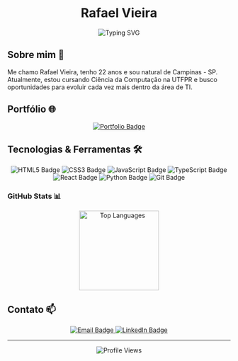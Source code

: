<h1 align="center">Rafael Vieira</h1>

<div align="center">
  <img src="https://readme-typing-svg.herokuapp.com?font=Fira+Code&pause=1000&color=2D9EF7&center=true&vCenter=true&width=435&lines=Desenvolvedor+de+Software;" alt="Typing SVG" />
</div>

## Sobre mim 🚀

Me chamo Rafael Vieira, tenho 22 anos e sou natural de Campinas - SP. Atualmente, estou cursando Ciência da Computação na UTFPR e busco oportunidades para evoluir cada vez mais dentro da área de TI.

## Portfólio 🌐

<div align="center">
  <a href="https://rafaelvieiradev.netlify.app">
    <img src="https://img.shields.io/badge/Portfólio-2D9EF7?style=for-the-badge&logo=netlify&logoColor=white" alt="Portfolio Badge"/>
  </a>
</div>

## Tecnologias & Ferramentas 🛠️

<div align="center">
  <img src="https://img.shields.io/badge/HTML5-E34F26?style=for-the-badge&logo=html5&logoColor=white" alt="HTML5 Badge"/>
  <img src="https://img.shields.io/badge/CSS3-1572B6?style=for-the-badge&logo=css3&logoColor=white" alt="CSS3 Badge"/>
  <img src="https://img.shields.io/badge/JavaScript-F7DF1E?style=for-the-badge&logo=javascript&logoColor=black" alt="JavaScript Badge"/>
  <img src="https://img.shields.io/badge/TypeScript-007ACC?style=for-the-badge&logo=typescript&logoColor=white" alt="TypeScript Badge"/>
  <img src="https://img.shields.io/badge/React-61DAFB?style=for-the-badge&logo=react&logoColor=black" alt="React Badge"/>
  <img src="https://img.shields.io/badge/Python-3776AB?style=for-the-badge&logo=python&logoColor=white" alt="Python Badge"/>
  <img src="https://img.shields.io/badge/Git-F05032?style=for-the-badge&logo=git&logoColor=white" alt="Git Badge"/>
</div>

### GitHub Stats 📊

<div align="center">
  <img height="180em" src="https://github-readme-stats.vercel.app/api/top-langs/?username=rafavieira1&theme=tokyonight&layout=compact&custom_title=Tecnologias&langs_count=9" alt="Top Languages"/>
</div>

## Contato 📫

<div align="center">
  <a href="rafasvieira01@gmail.com">
    <img src="https://img.shields.io/badge/Email-D14836?style=for-the-badge&logo=gmail&logoColor=white" alt="Email Badge"/>
  </a>
  <a href="https://www.linkedin.com/in/rafael-silva-vieira/">
    <img src="https://img.shields.io/badge/LinkedIn-0077B5?style=for-the-badge&logo=linkedin&logoColor=white" alt="LinkedIn Badge"/>
  </a>
</div>

---
<div align="center">
  <img src="https://komarev.com/ghpvc/?username=rafavieira1&color=blueviolet&style=flat-square&label=Profile+Views" alt="Profile Views"/>
</div>
